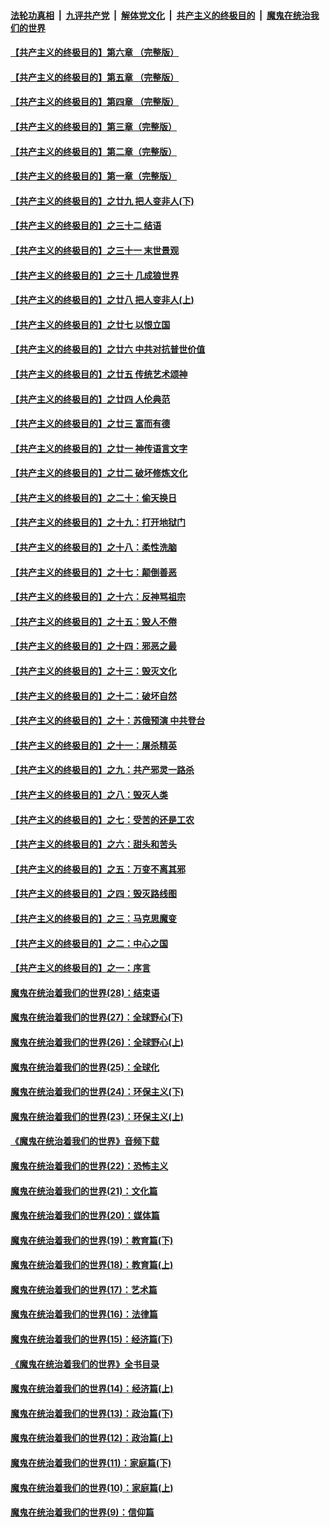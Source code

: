 ####  [法轮功真相](../../../../basic/blob/master/README.md?t=06021531) &nbsp;|&nbsp; [九评共产党](../../../../9ping.md/blob/master/README.md?t=06021531) &nbsp;|&nbsp; [解体党文化](../../../../jtdwh.md/blob/master/README.md?t=06021531)  &nbsp;|&nbsp; [共产主义的终极目的](../../../../gczydzjmd.md/blob/master/README.md?t=06021531) &nbsp;|&nbsp; [魔鬼在统治我们的世界](../../../../mgztzwmdsj.md/blob/master/README.md?t=06021531) 

#### [【共产主义的终极目的】第六章 （完整版）](../pages/nsc422/n11428913.md?t=06021531) 

#### [【共产主义的终极目的】第五章 （完整版）](../pages/nsc422/n11428912.md?t=06021531) 

#### [【共产主义的终极目的】第四章 （完整版）](../pages/nsc422/n11428907.md?t=06021531) 

#### [【共产主义的终极目的】第三章（完整版）](../pages/nsc422/n11428848.md?t=06021531) 

#### [【共产主义的终极目的】第二章（完整版）](../pages/nsc422/n11428831.md?t=06021531) 

#### [【共产主义的终极目的】第一章（完整版）](../pages/nsc422/n11417651.md?t=06021531) 

#### [【共产主义的终极目的】之廿九 把人变非人(下)](../pages/nsc422/n11344140.md?t=06021531) 

#### [【共产主义的终极目的】之三十二 结语](../pages/nsc422/n11360535.md?t=06021531) 

#### [【共产主义的终极目的】之三十一 末世景观](../pages/nsc422/n11351129.md?t=06021531) 

#### [【共产主义的终极目的】之三十 几成狼世界](../pages/nsc422/n11348280.md?t=06021531) 

#### [【共产主义的终极目的】之廿八 把人变非人(上)](../pages/nsc422/n11340492.md?t=06021531) 

#### [【共产主义的终极目的】之廿七 以恨立国](../pages/nsc422/n11336944.md?t=06021531) 

#### [【共产主义的终极目的】之廿六 中共对抗普世价值](../pages/nsc422/n11324785.md?t=06021531) 

#### [【共产主义的终极目的】之廿五 传统艺术颂神](../pages/nsc422/n11296396.md?t=06021531) 

#### [【共产主义的终极目的】之廿四 人伦典范](../pages/nsc422/n11296397.md?t=06021531) 

#### [【共产主义的终极目的】之廿三 富而有德](../pages/nsc422/n11283598.md?t=06021531) 

#### [【共产主义的终极目的】之廿一 神传语言文字](../pages/nsc422/n11263265.md?t=06021531) 

#### [【共产主义的终极目的】之廿二 破坏修炼文化](../pages/nsc422/n11245728.md?t=06021531) 

#### [【共产主义的终极目的】之二十：偷天换日](../pages/nsc422/n11238846.md?t=06021531) 

#### [【共产主义的终极目的】之十九：打开地狱门](../pages/nsc422/n11206376.md?t=06021531) 

#### [【共产主义的终极目的】之十八：柔性洗脑](../pages/nsc422/n11199994.md?t=06021531) 

#### [【共产主义的终极目的】之十七：颠倒善恶](../pages/nsc422/n11179782.md?t=06021531) 

#### [【共产主义的终极目的】之十六：反神骂祖宗](../pages/nsc422/n11166798.md?t=06021531) 

#### [【共产主义的终极目的】之十五：毁人不倦](../pages/nsc422/n11166792.md?t=06021531) 

#### [【共产主义的终极目的】之十四：邪恶之最](../pages/nsc422/n11150249.md?t=06021531) 

#### [【共产主义的终极目的】之十三：毁灭文化](../pages/nsc422/n11135227.md?t=06021531) 

#### [【共产主义的终极目的】之十二：破坏自然](../pages/nsc422/n11135214.md?t=06021531) 

#### [【共产主义的终极目的】之十：苏俄预演 中共登台](../pages/nsc422/n11118424.md?t=06021531) 

#### [【共产主义的终极目的】之十一：屠杀精英](../pages/nsc422/n11118442.md?t=06021531) 

#### [【共产主义的终极目的】之九：共产邪灵一路杀](../pages/nsc422/n11114139.md?t=06021531) 

#### [【共产主义的终极目的】之八：毁灭人类](../pages/nsc422/n11108503.md?t=06021531) 

#### [【共产主义的终极目的】之七：受苦的还是工农](../pages/nsc422/n11101809.md?t=06021531) 

#### [【共产主义的终极目的】之六：甜头和苦头](../pages/nsc422/n11096971.md?t=06021531) 

#### [【共产主义的终极目的】之五：万变不离其邪](../pages/nsc422/n11091285.md?t=06021531) 

#### [【共产主义的终极目的】之四：毁灭路线图](../pages/nsc422/n11086284.md?t=06021531) 

#### [【共产主义的终极目的】之三：马克思魔变](../pages/nsc422/n11061941.md?t=06021531) 

#### [【共产主义的终极目的】之二：中心之国](../pages/nsc422/n11047728.md?t=06021531) 

#### [【共产主义的终极目的】之一：序言](../pages/nsc422/n11086077.md?t=06021531) 

#### [魔鬼在统治着我们的世界(28)：结束语](../pages/nsc422/n10936246.md?t=06021531) 

#### [魔鬼在统治着我们的世界(27)：全球野心(下)](../pages/nsc422/n10928319.md?t=06021531) 

#### [魔鬼在统治着我们的世界(26)：全球野心(上)](../pages/nsc422/n10900318.md?t=06021531) 

#### [魔鬼在统治着我们的世界(25)：全球化](../pages/nsc422/n10788205.md?t=06021531) 

#### [魔鬼在统治着我们的世界(24)：环保主义(下)](../pages/nsc422/n10695307.md?t=06021531) 

#### [魔鬼在统治着我们的世界(23)：环保主义(上)](../pages/nsc422/n10688613.md?t=06021531) 

#### [《魔鬼在统治着我们的世界》音频下载](../pages/nsc422/n10635553.md?t=06021531) 

#### [魔鬼在统治着我们的世界(22)：恐怖主义](../pages/nsc422/n10614727.md?t=06021531) 

#### [魔鬼在统治着我们的世界(21)：文化篇](../pages/nsc422/n10597706.md?t=06021531) 

#### [魔鬼在统治着我们的世界(20)：媒体篇](../pages/nsc422/n10586579.md?t=06021531) 

#### [魔鬼在统治着我们的世界(19)：教育篇(下)](../pages/nsc422/n10564808.md?t=06021531) 

#### [魔鬼在统治着我们的世界(18)：教育篇(上)](../pages/nsc422/n10526970.md?t=06021531) 

#### [魔鬼在统治着我们的世界(17)：艺术篇](../pages/nsc422/n10499093.md?t=06021531) 

#### [魔鬼在统治着我们的世界(16)：法律篇](../pages/nsc422/n10485969.md?t=06021531) 

#### [魔鬼在统治着我们的世界(15)：经济篇(下)](../pages/nsc422/n10469975.md?t=06021531) 

#### [《魔鬼在统治着我们的世界》全书目录](../pages/nsc422/n10464261.md?t=06021531) 

#### [魔鬼在统治着我们的世界(14)：经济篇(上)](../pages/nsc422/n10457370.md?t=06021531) 

#### [魔鬼在统治着我们的世界(13)：政治篇(下)](../pages/nsc422/n10448270.md?t=06021531) 

#### [魔鬼在统治着我们的世界(12)：政治篇(上)](../pages/nsc422/n10444576.md?t=06021531) 

#### [魔鬼在统治着我们的世界(11)：家庭篇(下)](../pages/nsc422/n10440961.md?t=06021531) 

#### [魔鬼在统治着我们的世界(10)：家庭篇(上)](../pages/nsc422/n10435448.md?t=06021531) 

#### [魔鬼在统治着我们的世界(9)：信仰篇](../pages/nsc422/n10432159.md?t=06021531) 

